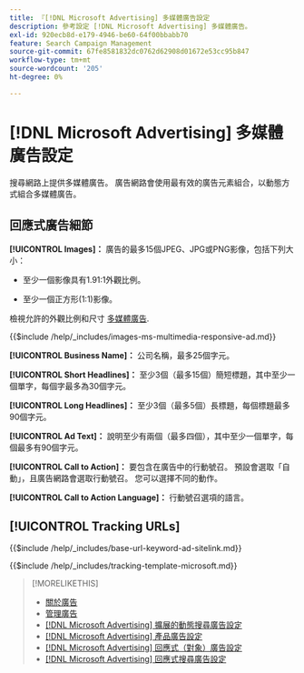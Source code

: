 ```yaml
---
title: 『[!DNL Microsoft Advertising] 多媒體廣告設定
description: 參考設定 [!DNL Microsoft Advertising] 多媒體廣告。
exl-id: 920ecb8d-e179-4946-be60-64f00bbabb70
feature: Search Campaign Management
source-git-commit: 67fe8581832dc0762d62908d01672e53cc95b847
workflow-type: tm+mt
source-wordcount: '205'
ht-degree: 0%

---
```


# [!DNL Microsoft Advertising] 多媒體廣告設定

搜尋網路上提供多媒體廣告。 廣告網路會使用最有效的廣告元素組合，以動態方式組合多媒體廣告。

## 回應式廣告細節

**[!UICONTROL Images]：** 廣告的最多15個JPEG、JPG或PNG影像，包括下列大小：

* 至少一個影像具有1.91:1外觀比例。

* 至少一個正方形(1:1)影像。

檢視允許的外觀比例和尺寸 [多媒體廣告](https://help.ads.microsoft.com/#apex/ads/en/60107/0).

<!-- Instructions -->

{{$include /help/_includes/images-ms-multimedia-responsive-ad.md}}

**[!UICONTROL Business Name]：** 公司名稱，最多25個字元。

**[!UICONTROL Short Headlines]：** 至少3個（最多15個）簡短標題，其中至少一個單字，每個字最多為30個字元。

**[!UICONTROL Long Headlines]：** 至少3個（最多5個）長標題，每個標題最多90個字元。

**[!UICONTROL Ad Text]：** 說明至少有兩個（最多四個），其中至少一個單字，每個最多有90個字元。

**[!UICONTROL Call to Action]：** 要包含在廣告中的行動號召。 預設會選取「自動」，且廣告網路會選取行動號召。 您可以選擇不同的動作。

**[!UICONTROL Call to Action Language]：** 行動號召選項的語言。

## [!UICONTROL Tracking URLs]

<!-- **[!UICONTROL Base URl]:** -->

{{$include /help/_includes/base-url-keyword-ad-sitelink.md}}

<!-- **[!UICONTROL Tracking Template]:** -->

{{$include /help/_includes/tracking-template-microsoft.md}}

>[!MORELIKETHIS]
>
>* [關於廣告](ad-about.md)
>* [管理廣告](ad-manage.md)
>* [[!DNL Microsoft Advertising] 擴展的動態搜尋廣告設定](ad-settings-microsoft-dsa.md)
>* [[!DNL Microsoft Advertising] 產品廣告設定](ad-settings-microsoft-product.md)
>* [[!DNL Microsoft Advertising] 回應式（對象）廣告設定](ad-settings-microsoft-responsive.md)
>* [[!DNL Microsoft Advertising] 回應式搜尋廣告設定](ad-settings-microsoft-rsa.md)
